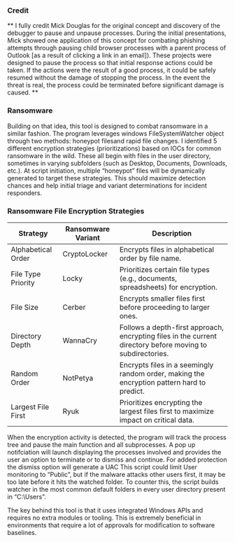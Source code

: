### Credit
** I fully credit Mick Douglas for the original concept and discovery of the debugger to pause and unpause processes. During the initial presentations, Mick showed one application of this concept for combating phishing attempts through pausing child browser processes with a parent process of Outlook [as a result of clicking a link in an email]).  These projects were designed to pause the process so that initial response actions could be taken. If the actions were the result of a good process, it could be safely resumed without the damage of stopping the process. In the event the threat is real, the process could be terminated before significant damage is caused. ** 

### Ransomware 
Building on that idea, this tool is designed to combat ransomware in a similar fashion.  The program leverages windows FileSystemWatcher object through two methods: honeypot filesand rapid file changes. 
I identified 5 different encryption strategies (prioritizations) based on IOCs for common ransomware in the wild. These all begin with files in the user directory, sometimes in varying subfolders (such as Desktop, Documents, Downloads, etc.).  At script initiation, multiple “honeypot” files will be dynamically generated to target these strategies. This should maximize detection chances and help initial triage and variant determinations for incident responders.

### Ransomware File Encryption Strategies

| Strategy             | Ransomware Variant | Description                                                                                          |
|----------------------|--------------------|------------------------------------------------------------------------------------------------------|
| Alphabetical Order   | CryptoLocker       | Encrypts files in alphabetical order by file name.                                                   |
| File Type Priority   | Locky              | Prioritizes certain file types (e.g., documents, spreadsheets) for encryption.                       |
| File Size            | Cerber             | Encrypts smaller files first before proceeding to larger ones.                                       |
| Directory Depth      | WannaCry           | Follows a depth-first approach, encrypting files in the current directory before moving to subdirectories. |
| Random Order         | NotPetya           | Encrypts files in a seemingly random order, making the encryption pattern hard to predict.           |
| Largest File First   | Ryuk               | Prioritizes encrypting the largest files first to maximize impact on critical data.                  |

When the encryption activity is detected, the program will track the process tree and pause the main function and all subprocesses. A pop up notifciation will launch displaying the processes involved and provides the user an option to terminate or to dismiss and continue. For added protection the dismiss option will generate a UAC 
This script could limit User monitoring to “Public”, but if the malware attacks other users first, it may be too late before it hits the watched folder. To counter this, the script builds watcher in the most common default folders in every user directory present in “C:\Users”.

The key behind this tool is that it uses integrated Windows APIs and requires no extra modules or tooling. This is extremely beneficial in environments that require a lot of approvals for modification to software baselines.
